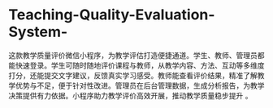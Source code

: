 # Teaching-Quality-Evaluation-System-
这款教学质量评价微信小程序，为教学评估打造便捷通道。学生、教师、管理员都能快速登录。学生可随时随地评价课程与教师，从教学内容、方法、互动等多维度打分，还能提交文字建议，反馈真实学习感受。教师能查看评价结果，精准了解教学优势与不足，便于针对性改进。管理员在后台管理数据，生成分析报告，为教学决策提供有力依据。小程序助力教学评价高效开展，推动教学质量稳步提升 。 
